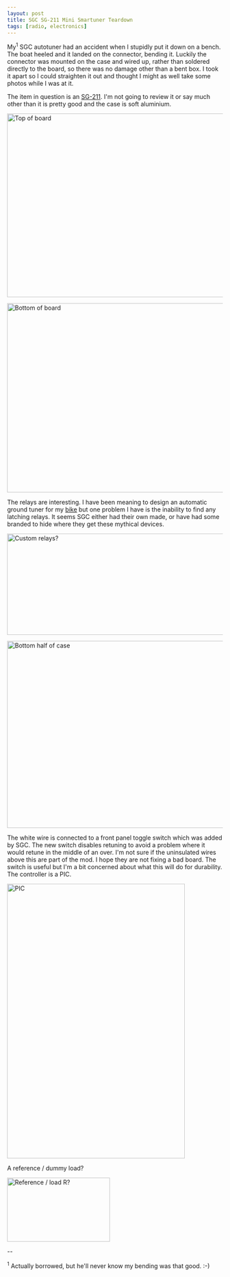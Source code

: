 ```yaml
---
layout: post
title: SGC SG-211 Mini Smartuner Teardown
tags: [radio, electronics]
---
```


My<sup>1</sup> SGC autotuner had an accident when I stupidly put it down on a
bench. The boat heeled and it landed on the connector, bending it. Luckily the
connector was mounted on the case and wired up, rather than soldered directly
to the board, so there was no damage other than a bent box. I took it apart
so I could straighten it out and thought I might as well take some photos
while I was at it.

The item in question is an <a
href="http://www.sgcworld.com/211ProductPage.html">SG-211</a>. I'm not going
to review it or say much other than it is pretty good and the case is soft
aluminium.

<a rel="nofollow" href="http://www.flickr.com/photos/58967572@N03/5788517160/" title="Top of board"><img src="http://farm3.static.flickr.com/2327/5788517160_677a9ff43e_z.jpg" width="640" height="428" alt="Top of board"></a>

<a rel="nofollow" href="http://www.flickr.com/photos/58967572@N03/5788523098/" title="Bottom of board"><img src="http://farm4.static.flickr.com/3273/5788523098_208ab1258e_z.jpg" width="640" height="441" alt="Bottom of board"></a>

The relays are interesting. I have been meaning to design an automatic ground
tuner for my <a
href="/blog/2011/03/25/HF-Bicycle-Mobile-Experiment-Part-3.html">bike</a> but
one problem I have is the inability to find any latching relays. It seems SGC
either had their own made, or have had some branded to hide where they get
these mythical devices.

<a rel="nofollow" href="http://www.flickr.com/photos/58967572@N03/5787968241/" title="Custom relays?"><img src="http://farm3.static.flickr.com/2440/5787968241_e4bbc34dee_z.jpg" width="640" height="236" alt="Custom relays?"></a>

<a rel="nofollow" href="http://www.flickr.com/photos/58967572@N03/5787972187/" title="Bottom half of case"><img src="http://farm6.static.flickr.com/5230/5787972187_20fb28eaa0_z.jpg" width="640" height="436" alt="Bottom half of case"></a>

The white wire is connected to a front panel toggle switch which was added by
SGC. The new switch disables retuning to avoid a problem where it would retune
in the middle of an over. I'm not sure if the uninsulated wires above this are
part of the mod. I hope they are not fixing a bad board. The switch is useful
but I'm a bit concerned about what this will do for durability. The controller
is a PIC.

<a rel="nofollow" href="http://www.flickr.com/photos/58967572@N03/5788529612/" title="PIC"><img src="http://farm6.static.flickr.com/5264/5788529612_7265d6aa5f_z.jpg" width="415" height="640" alt="PIC"></a>

A reference / dummy load?

<a rel="nofollow" href="http://www.flickr.com/photos/58967572@N03/5787974261/" title="Reference / load?"><img src="http://farm6.static.flickr.com/5229/5787974261_2a675e013d_m.jpg" width="240" height="149" alt="Reference / load R?"></a>


--

<sup>1</sup> Actually borrowed, but he'll never know my bending was that good. :-)